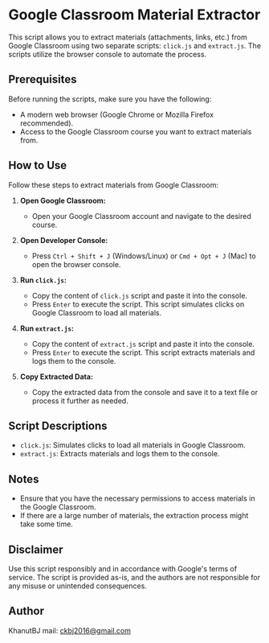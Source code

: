 # Google Classroom Material Extractor

This script allows you to extract materials (attachments, links, etc.) from Google Classroom using two separate scripts: `click.js` and `extract.js`. The scripts utilize the browser console to automate the process.

## Prerequisites

Before running the scripts, make sure you have the following:

- A modern web browser (Google Chrome or Mozilla Firefox recommended).
- Access to the Google Classroom course you want to extract materials from.

## How to Use

Follow these steps to extract materials from Google Classroom:

1. **Open Google Classroom:**
   - Open your Google Classroom account and navigate to the desired course.

2. **Open Developer Console:**
   - Press `Ctrl + Shift + J` (Windows/Linux) or `Cmd + Opt + J` (Mac) to open the browser console.

3. **Run `click.js`:**
   - Copy the content of `click.js` script and paste it into the console.
   - Press `Enter` to execute the script. This script simulates clicks on Google Classroom to load all materials.

4. **Run `extract.js`:**
   - Copy the content of `extract.js` script and paste it into the console.
   - Press `Enter` to execute the script. This script extracts materials and logs them to the console.

5. **Copy Extracted Data:**
   - Copy the extracted data from the console and save it to a text file or process it further as needed.

## Script Descriptions

- `click.js`: Simulates clicks to load all materials in Google Classroom.
- `extract.js`: Extracts materials and logs them to the console.

## Notes

- Ensure that you have the necessary permissions to access materials in the Google Classroom.
- If there are a large number of materials, the extraction process might take some time.

## Disclaimer

Use this script responsibly and in accordance with Google's terms of service. The script is provided as-is, and the authors are not responsible for any misuse or unintended consequences.

## Author

KhanutBJ
mail: ckbj2016@gmail.com

